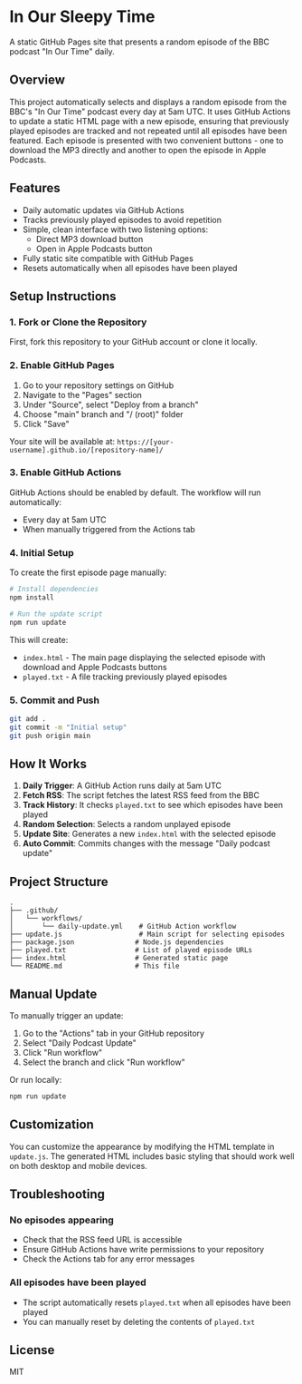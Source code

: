 # In Our Sleepy Time

A static GitHub Pages site that presents a random episode of the BBC podcast "In Our Time" daily.

## Overview

This project automatically selects and displays a random episode from the BBC's "In Our Time" podcast every day at 5am UTC. It uses GitHub Actions to update a static HTML page with a new episode, ensuring that previously played episodes are tracked and not repeated until all episodes have been featured. Each episode is presented with two convenient buttons - one to download the MP3 directly and another to open the episode in Apple Podcasts.

## Features

- Daily automatic updates via GitHub Actions
- Tracks previously played episodes to avoid repetition
- Simple, clean interface with two listening options:
  - Direct MP3 download button
  - Open in Apple Podcasts button
- Fully static site compatible with GitHub Pages
- Resets automatically when all episodes have been played

## Setup Instructions

### 1. Fork or Clone the Repository

First, fork this repository to your GitHub account or clone it locally.

### 2. Enable GitHub Pages

1. Go to your repository settings on GitHub
2. Navigate to the "Pages" section
3. Under "Source", select "Deploy from a branch"
4. Choose "main" branch and "/ (root)" folder
5. Click "Save"

Your site will be available at: `https://[your-username].github.io/[repository-name]/`

### 3. Enable GitHub Actions

GitHub Actions should be enabled by default. The workflow will run automatically:
- Every day at 5am UTC
- When manually triggered from the Actions tab

### 4. Initial Setup

To create the first episode page manually:

```bash
# Install dependencies
npm install

# Run the update script
npm run update
```

This will create:
- `index.html` - The main page displaying the selected episode with download and Apple Podcasts buttons
- `played.txt` - A file tracking previously played episodes

### 5. Commit and Push

```bash
git add .
git commit -m "Initial setup"
git push origin main
```

## How It Works

1. **Daily Trigger**: A GitHub Action runs daily at 5am UTC
2. **Fetch RSS**: The script fetches the latest RSS feed from the BBC
3. **Track History**: It checks `played.txt` to see which episodes have been played
4. **Random Selection**: Selects a random unplayed episode
5. **Update Site**: Generates a new `index.html` with the selected episode
6. **Auto Commit**: Commits changes with the message "Daily podcast update"

## Project Structure

```
.
├── .github/
│   └── workflows/
│       └── daily-update.yml    # GitHub Action workflow
├── update.js                   # Main script for selecting episodes
├── package.json               # Node.js dependencies
├── played.txt                 # List of played episode URLs
├── index.html                 # Generated static page
└── README.md                  # This file
```

## Manual Update

To manually trigger an update:

1. Go to the "Actions" tab in your GitHub repository
2. Select "Daily Podcast Update"
3. Click "Run workflow"
4. Select the branch and click "Run workflow"

Or run locally:
```bash
npm run update
```

## Customization

You can customize the appearance by modifying the HTML template in `update.js`. The generated HTML includes basic styling that should work well on both desktop and mobile devices.

## Troubleshooting

### No episodes appearing
- Check that the RSS feed URL is accessible
- Ensure GitHub Actions have write permissions to your repository
- Check the Actions tab for any error messages

### All episodes have been played
- The script automatically resets `played.txt` when all episodes have been played
- You can manually reset by deleting the contents of `played.txt`

## License

MIT